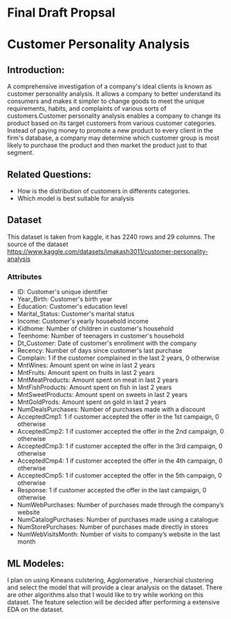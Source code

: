 # Final Draft Propsal

# Customer Personality Analysis 


## Introduction:
A comprehensive investigation of a company's ideal clients is known as customer personality analysis. It allows a company to better understand its consumers and makes it simpler to change goods to meet the unique requirements, habits, and complaints of various sorts of customers.Customer personality analysis enables a company to change its product based on its target customers from various customer categories. Instead of paying money to promote a new product to every client in the firm's database, a company may determine which customer group is most likely to purchase the product and then market the product just to that segment.


## Related Questions:

* How is the distribution of  customers in differents categories.
* Which model is best suitable for analysis

## Dataset

This dataset is taken from kaggle, it has 2240 rows and 29 columns. The source of the dataset https://www.kaggle.com/datasets/imakash3011/customer-personality-analysis

### Attributes
* ID: Customer's unique identifier
* Year_Birth: Customer's birth year
* Education: Customer's education level
* Marital_Status: Customer's marital status
* Income: Customer's yearly household income
* Kidhome: Number of children in customer's household
* Teenhome: Number of teenagers in customer's household
* Dt_Customer: Date of customer's enrollment with the company
* Recency: Number of days since customer's last purchase
* Complain: 1 if the customer complained in the last 2 years, 0 otherwise
* MntWines: Amount spent on wine in last 2 years
* MntFruits: Amount spent on fruits in last 2 years
* MntMeatProducts: Amount spent on meat in last 2 years
* MntFishProducts: Amount spent on fish in last 2 years
* MntSweetProducts: Amount spent on sweets in last 2 years
* MntGoldProds: Amount spent on gold in last 2 years
* NumDealsPurchases: Number of purchases made with a discount
* AcceptedCmp1: 1 if customer accepted the offer in the 1st campaign, 0 otherwise
* AcceptedCmp2: 1 if customer accepted the offer in the 2nd campaign, 0 otherwise
* AcceptedCmp3: 1 if customer accepted the offer in the 3rd campaign, 0 otherwise
* AcceptedCmp4: 1 if customer accepted the offer in the 4th campaign, 0 otherwise
* AcceptedCmp5: 1 if customer accepted the offer in the 5th campaign, 0 otherwise
* Response: 1 if customer accepted the offer in the last campaign, 0 otherwise
* NumWebPurchases: Number of purchases made through the company’s website
* NumCatalogPurchases: Number of purchases made using a catalogue
* NumStorePurchases: Number of purchases made directly in stores
* NumWebVisitsMonth: Number of visits to company’s website in the last month


## ML Modeles:

I plan on using Kmeans culstering, Agglomerative , hierarchial clustering and select the model that will provide a clear analysis on the dataset. There are other algorithms also that I would like to try while working on this dataset. The feature selection will be decided after performing a extensive EDA on the dataset. 


